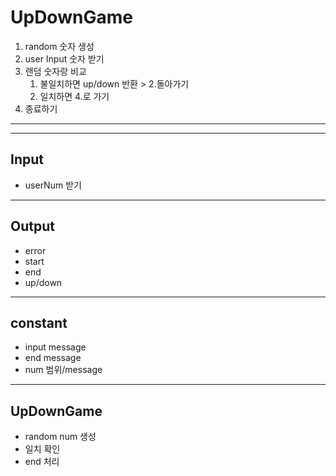 # UpDownGame #

1. random 숫자 생성
2. user Input 숫자 받기
3. 랜덤 숫자랑 비교
    1) 불일치하면 up/down 반환 > 2.돌아가기
    2) 일치하면 4.로 가기
4. 종료하기


---
---
## Input ##

* userNum 받기

---
## Output ##
* error
* start
* end 
* up/down

---
## constant ##
* input message
* end message
* num 범위/message

---
## UpDownGame ##
* random num 생성
* 일치 확인
* end 처리